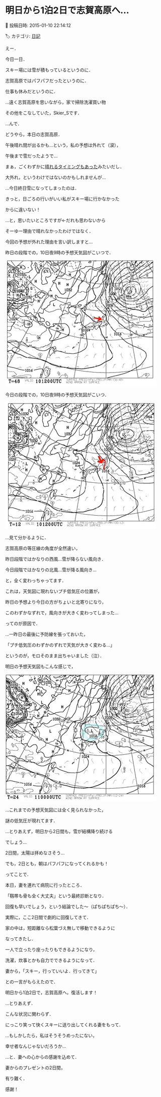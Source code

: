 # 明日から1泊2日で志賀高原へ…

📅 投稿日時: 2015-01-10 22:14:12

🏷️ カテゴリ: [日記](cc4b5682fb7b8b144980957a978653fb0.md)

えー．


今日一日．


スキー場には雪が積もっているというのに．


志賀高原ではパフパフだったというのに．


仕事も休みだというのに．


…遠く志賀高原を思いながら，家で掃除洗濯買い物


その他をこなしていた，Skier_Sです．





…んで．


どうやら，本日の志賀高原．


午後晴れ間が出るかも…という，私の予想は外れて（涙），


午後まで雪だったようで…





まぁ，ごくわずかに[晴れるタイミングもあった](https://www.facebook.com/yakebitaiyama/photos/a.533933973368620.1073741847.116999658395389/739976182764397/?type=1&theater)みたいだし．


大外れ，というわけではないのかもしれませんが…





…今日終日雪になってしまったのは．


きっと，日ごろの行いがいい私がスキー場に行かなかった


からに違いない！


…と，思いたいところですが←だれも思わないから





そーゆー理由で晴れなかったわけではなく．


今回の予想が外れた理由を言い訳しますと…


昨日の段階での，10日夜9時の予想天気図がこいつで．




![93a1d20db42697e13e1ab15d1f453857.jpg](images/93a1d20db42697e13e1ab15d1f453857.jpg)




今日の段階での，10日夜9時の予想天気図がこいつ．




![109f75e975544dc65426aabf032832e1.jpg](images/109f75e975544dc65426aabf032832e1.jpg)







…見て分かるように．


志賀高原の等圧線の角度が全然違い，


昨日段階ではかなりの西風…雪が降らない風向き．


今日段階ではかなりの北風…雪が降る風向き…


と，全く変わっちゃってます．





これは，天気図に現れないプチ低気圧の位置が，


昨日の予想より今日の方がちょいと北寄りになり，


このわずかなずれで，風向きが大きく変わってしまった…


ってのが原因で．


…一昨日の最後に予防線を張っておいた，


「プチ低気圧のわずかのずれで天気が大きく変わる…」


というのが，モロそのまま出ちゃいました（泣）．





明日の予想天気図もこんな感じで，




![1a24dd5327053ccf5e5ae84986d8bf3b.jpg](images/1a24dd5327053ccf5e5ae84986d8bf3b.jpg)




…これまでの予想天気図には全く見られなかった，


謎の低気圧が現れてます．


…とりあえず，明日から2日間も，雪が結構降り続ける


でしょう…


2日間，太陽は拝めなさそう…


でも，2日とも，朝はパフパフになってくれるかも！





ってことで．


本日，妻を連れて病院に行ったところ．


「靱帯も骨も全く大丈夫」という最終診断となり．


回復も早いでしょう，という結論でした～（ぱちぱちぱち～）．





実際に，ここ2日間で劇的に回復してきて．


家の中は，短距離なら松葉づえ無しで移動できるように


なってきたし．


一人で立ったり座ったりもできるようになり，


洗濯，炊事とかも自力でできるようになって．





妻から，「スキー，行っていいよ．行ってきて」


との一言がもらえたので．


明日から1泊2日で，志賀高原へ，復活します！





…とりあえず．


こんな状況に関わらず．


にっこり笑って快くスキーに送り出してくれる妻をもって．


…もしかしたら，私はそうそうめったにない，


幸せ者なんじゃないだろうか…


…と．妻への心からの感謝を込めて．


妻からのプレゼントの2日間，


有り難く．


感謝！
